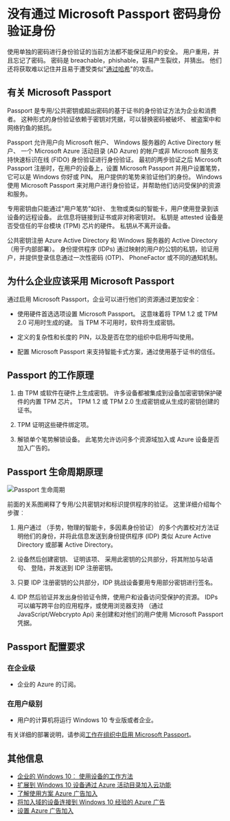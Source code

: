 <properties
    pageTitle="没有通过 Microsoft Passport 密码身份验证 |Microsoft Azure"
    description="提供有关部署 Microsoft Passport 的 Microsoft Passport 和其他信息的概述。"
    services="active-directory"
    documentationCenter=""
    authors="femila"
    manager="swadhwa"
    editor=""
    tags="azure-classic-portal"/>

<tags
    ms.service="active-directory"
    ms.workload="identity"
    ms.tgt_pltfrm="na"
    ms.devlang="na"
    ms.topic="article"
    ms.date="09/27/2016"
    ms.author="femila"/>

# <a name="authenticating-identities-without-passwords-through-microsoft-passport"></a>没有通过 Microsoft Passport 密码身份验证身份

使用单独的密码进行身份验证的当前方法都不能保证用户的安全。 用户重用，并且忘记了密码。 密码是 breachable，phishable，容易产生裂纹，并猜出。 他们还将获取难以记住并且易于遭受类似"[通过哈希](https://technet.microsoft.com/dn785092.aspx)"的攻击。

## <a name="about-microsoft-passport"></a>有关 Microsoft Passport
Passport 是专用/公共密钥或超出密码的基于证书的身份验证方法为企业和消费者。 这种形式的身份验证依赖于密钥对凭据，可以替换密码被破坏、 被盗案中和网络钓鱼的抵抗。

 Passport 允许用户向 Microsoft 帐户、 Windows 服务器的 Active Directory 帐户、 一个 Microsoft Azure 活动目录 (AD Azure) 的帐户或非 Microsoft 服务支持快速标识在线 (FIDO) 身份验证进行身份验证。 最初的两步验证之后 Microsoft Passport 注册时，在用户的设备上，设置 Microsoft Passport 并用户设置笔势，它可以是 Windows 你好或 PIN。 用户提供的笔势来验证他们的身份。 Windows 使用 Microsoft Passport 来对用户进行身份验证，并帮助他们访问受保护的资源和服务。

专用密钥由只能通过"用户笔势"如针、 生物或类似的智能卡，用户使用登录到该设备的远程设备。 此信息将链接到证书或非对称密钥对。 私钥是 attested 设备是否受信任的平台模块 (TPM) 芯片的硬件。 私钥从不离开设备。

公共密钥注册 Azure Active Directory 和 Windows 服务器的 Active Directory （用于内部部署）。 身份提供程序 (IDPs) 通过映射的用户的公钥的私钥，验证用户，并提供登录信息通过一次性密码 (OTP)、 PhoneFactor 或不同的通知机制。

## <a name="why-enterprises-should-adopt-microsoft-passport"></a>为什么企业应该采用 Microsoft Passport

通过启用 Microsoft Passport，企业可以进行他们的资源通过更加安全︰

* 使用硬件首选选项设置 Microsoft Passport。 这意味着将 TPM 1.2 或 TPM 2.0 可用时生成的键。 当 TPM 不可用时，软件将生成密钥。

* 定义的复杂性和长度的 PIN，以及是否在您的组织中启用呼叫使用。

* 配置 Microsoft Passport 来支持智能卡式方案，通过使用基于证书的信任。

## <a name="how-microsoft-passport-works"></a>Passport 的工作原理
1. 由 TPM 或软件在硬件上生成密钥。 许多设备都被集成到设备加密密钥保护硬件的内置 TPM 芯片。 TPM 1.2 或 TPM 2.0 生成密钥或从生成的密钥创建的证书。

2. TPM 证明这些硬件绑定项。

3. 解锁单个笔势解锁设备。 此笔势允许访问多个资源域加入或 Azure 设备是否加入广告的。

## <a name="how-the-microsoft-passport-lifecycle-works"></a>Passport 生命周期原理

![Passport 生命周期](./media/active-directory-azureadjoin/active-directory-azureadjoin-microsoft-passport.png)

前面的关系图阐释了专用/公共密钥对和标识提供程序的验证。 这里详细介绍每个步骤︰

1. 用户通过 （手势，物理的智能卡，多因素身份验证） 的多个内置校对方法证明他们的身份，并将此信息发送到身份提供程序 (IDP) 类似 Azure Active Directory 或部署 Active Directory。

2. 设备然后创建密钥、 证明该项、 采用此密钥的公共部分，将其附加与站语句、 登陆，并发送到 IDP 注册密钥。

4. 只要 IDP 注册密钥的公共部分，IDP 挑战设备要用专用部分密钥进行签名。

5. IDP 然后验证并发出身份验证令牌，使用户和设备访问受保护的资源。 IDPs 可以编写跨平台的应用程序，或使用浏览器支持 （通过 JavaScript/Webcrypto Api) 来创建和对他们的用户使用 Microsoft Passport 凭据。

## <a name="the-deployment-requirements-for-microsoft-passport"></a>Passport 配置要求
### <a name="at-the-enterprise-level"></a>在企业级

* 企业的 Azure 的订阅。

### <a name="at-the-user-level"></a>在用户级别

* 用户的计算机将运行 Windows 10 专业版或者企业。

有关详细的部署说明，请参阅[工作在组织中启用 Microsoft Passport](active-directory-azureadjoin-passport-deployment.md)。


## <a name="additional-information"></a>其他信息

* [企业的 Windows 10︰ 使用设备的工作方法](active-directory-azureadjoin-windows10-devices-overview.md)
* [扩展到 Windows 10 设备通过 Azure 活动目录加入云功能](active-directory-azureadjoin-user-upgrade.md)
* [了解使用方案 Azure 广告加入](active-directory-azureadjoin-deployment-aadjoindirect.md)
* [将加入域的设备连接到 Windows 10 经验的 Azure 广告](active-directory-azureadjoin-devices-group-policy.md)
* [设置 Azure 广告加入](active-directory-azureadjoin-setup.md)
